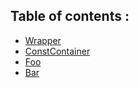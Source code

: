 ## Table of contents : 
- [Wrapper](./Wrapper.md)
- [ConstContainer](./ConstContainer.md)
- [Foo](./Foo.md)
- [Bar](./Bar.md)
